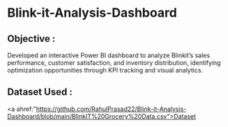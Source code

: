 # Blink-it-Analysis-Dashboard

## Objective : 
Developed an interactive Power BI dashboard to analyze Blinkit’s sales performance, customer satisfaction, and inventory distribution, identifying optimization opportunities through KPI tracking and visual analytics.

## Dataset Used :
<a ahref:"https://github.com/RahulPrasad22/Blink-it-Analysis-Dashboard/blob/main/BlinkIT%20Grocery%20Data.csv">Dataset</a>

